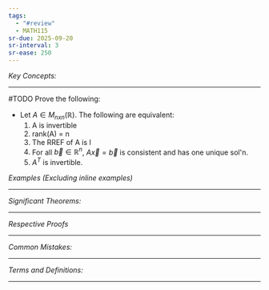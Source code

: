 ```yaml
---
tags:
  - "#review"
  - MATH115
sr-due: 2025-09-20
sr-interval: 3
sr-ease: 250
---
```

*Key Concepts:*
___
#TODO Prove the following:

- Let $A \in M_{nxn}(\mathbb{R})$. The following are equivalent:
	1. A is invertible
	2. rank(A) = n
	3. The RREF of A is I 
	4. For all $\vec{b}\in \mathbb{R}^n$, $A\vec{x} = \vec{b}$ is consistent and has one unique sol'n.
	5. $A^T$ is invertible.


*Examples (Excluding inline examples)* 
___

*Significant Theorems:*
___

*Respective Proofs*
___

*Common Mistakes:*
___

*Terms and Definitions:*
___

